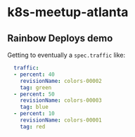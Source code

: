 # k8s-meetup-atlanta

## Rainbow Deploys demo

Getting to eventually a `spec.traffic` like:

```yaml
  traffic:
  - percent: 40
    revisionName: colors-00002
    tag: green
  - percent: 50
    revisionName: colors-00003
    tag: blue
  - percent: 10
    revisionName: colors-00001
    tag: red
```